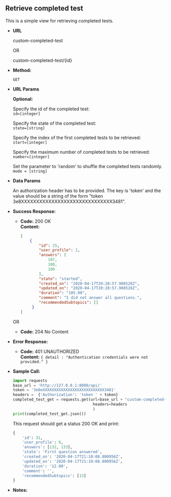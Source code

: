 **Retrieve completed test**
----
  This is a simple view for retrieving completed tests. 
  
* **URL**

  custom-completed-test
  
  OR
  
  custom-completed-test/{id}

* **Method:**

  `GET` 
  
*  **URL Params**

    **Optional:** <br>
                    
    Specify the id of the completed test: <br>
    `id=[integer]`
    
    Specify the state of the completed test: <br>
    `state=[string]`
    
    Specify the index of the first completed tests to be retrieved: <br>
    `start=[integer]`
                  
    Specify the maximum number of completed tests to be retrieved:  <br>
    `number=[integer]`
    
    Set the parameter to 'random' to shuffle the completed tests randomly. <br> 
    `mode = [string]`
  
  
* **Data Params**

    An authorization header has to be provided. The key is 'token' 
    and the value should be a string of the form "token 3e8XXXXXXXXXXXXXXXXXXXXXXXXXXXXXX3481". 
 
    
* **Success Response:**

  * **Code:** 200 OK <br />
    **Content:** 
    ```json
    [
        {
            "id": 25,
            "user_profile": 1,
            "answers": [
                107,
                108,
                109
            ],
            "state": "started",
            "created_on": "2020-04-17T20:28:57.908528Z",
            "updated_on": "2020-04-17T20:28:57.908528Z",
            "duration": "105.00",
            "comment": "I did not answer all questions.",
            "recommendedSubtopics": []
         }
    ]
    ```
    
   OR
   
   * **Code:** 204 No Content <br />
 
* **Error Response:**

  * **Code:** 401 UNAUTHORIZED <br />
    **Content:** `{ detail : "Authentication credentials were not provided." }`


* **Sample Call:**

   ```python
   import requests
   base_url = 'http://127.0.0.1:8000/api/'
   token = '3e8eXXXXXXXXXXXXXXXXXXXXXXXXXXX3481'
   headers =  {'Authorization': 'token ' + token}
   completed_test_get = requests.get(url=base_url + "custom-completed-test",
                                      headers=headers
                                      )
   print(completed_test_get.json())
  ``` 
     
  This request should get a status 200 OK and print:
  ```python
  {
      'id': 31, 
      'user_profile': 6, 
      'answers': [132, 133], 
      'state': 'First question answered', 
      'created_on': '2020-04-17T21:10:08.800956Z', 
      'updated_on': '2020-04-17T21:10:08.800956Z', 
      'duration': '12.00', 
      'comment': '', 
      'recommendedSubtopics': [13]
  }
  ```
    
* **Notes:**


